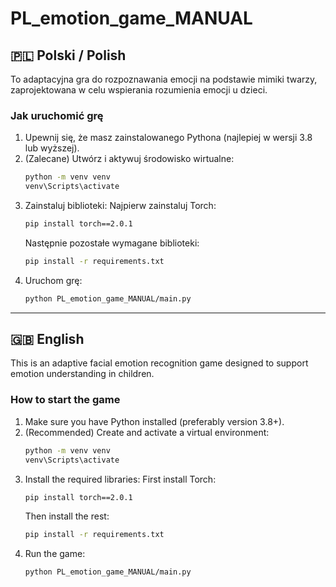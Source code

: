 # PL_emotion_game_MANUAL

## 🇵🇱 Polski / Polish

To adaptacyjna gra do rozpoznawania emocji na podstawie mimiki twarzy, zaprojektowana w celu wspierania rozumienia emocji u dzieci.

### Jak uruchomić grę

1. Upewnij się, że masz zainstalowanego Pythona (najlepiej w wersji 3.8 lub wyższej).
2. (Zalecane) Utwórz i aktywuj środowisko wirtualne:
    ```bash
    python -m venv venv
    venv\Scripts\activate
    ```
3. Zainstaluj biblioteki:
    Najpierw zainstaluj Torch:
    ```bash
    pip install torch==2.0.1
    ```
    Następnie pozostałe wymagane biblioteki:
    ```bash
    pip install -r requirements.txt
    ```
4. Uruchom grę:
    ```bash
    python PL_emotion_game_MANUAL/main.py
    ```

---

## 🇬🇧 English

This is an adaptive facial emotion recognition game designed to support emotion understanding in children.

### How to start the game

1. Make sure you have Python installed (preferably version 3.8+).
2. (Recommended) Create and activate a virtual environment:
    ```bash
    python -m venv venv
    venv\Scripts\activate
    ```
3. Install the required libraries:
    First install Torch:
    ```bash
    pip install torch==2.0.1
    ```
    Then install the rest:
    ```bash
    pip install -r requirements.txt
    ```
4. Run the game:
    ```bash
    python PL_emotion_game_MANUAL/main.py
    ```
